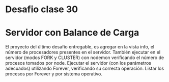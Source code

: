 # Desafio clase 30
# Servidor con Balance de Carga 

El proyecto del último desafío entregable, es agregar en la vista info, el número de procesadores presentes en el servidor. 
También ejecutar en el servidor (modos FORK y CLUSTER) con nodemon verificando el número de procesos tomados por node. 
Ejecutar el servidor (con los parámetros adecuados) utilizando Forever, verificando su correcta operación. Listar los procesos por Forever y por sistema operativo.